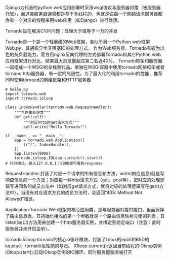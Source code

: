 Django为代表的python web应用部署时采用wsgi协议与服务器对接（被服务器托管），而这类服务器通常都是基于多线程的，也就是说每一个网络请求服务器都会有一个对应的线程来用web应用（如Django）进行处理。

Tornado旨在解决C10K问题：处理大于或等于一万的并发

Tornado是一个是一个轻量级的Web框架，类似于另一个Python web框架Web.py，其拥有异步非阻塞IO的处理方式。
作为Web服务器，Tornado有较为出色的抗负载能力，官方用nginx反向代理的方式部署Tornado和其它Python web应用框架进行对比，结果最大浏览量超过第二名近40%。
Tornado框架和服务器一起组成一个WSGI的全栈替代品。单独在WSGI容器中使用tornado网络框架或者tornaod http服务器，有一定的局限性，为了最大化的利用tornado的性能，推荐同时使用tornaod的网络框架和HTTP服务器

```
# hello.py
import tornado.web
import tornado.ioloop

class IndexHandler(tornado.web.RequestHandler):
    """主路由处理类"""
    def get(self):
        """对应http的get请求方式"""
        self.write("Hello Tornado!")

if __name__ == "__main__":
    app = tornado.web.Application([
        (r"/", IndexHandler),
    ])
    app.listen(8000)
    tornado.ioloop.IOLoop.current().start()
# 打开网址，输入127.0.0.1：8000即可看到response

```
RequestHandler:封装了对应一个请求的所有信息和方法，write(响应信息)就是写响应信息的一个方法；对应每一种http请求方式（get、post等），把对应的处理逻辑写进同名的成员方法中（如对应get请求方式，就将对应的处理逻辑写在get()方法中），当没有对应请求方式的成员方法时，会返回“405: Method Not Allowed”错误。

Application:Tornado Web框架的核心应用类，是与服务器对接的接口，里面保存了路由信息表，其初始化接收的第一个参数就是一个路由信息映射元组的列表；其listen(端口)方法用来创建一个http服务器实例，并绑定到给定端口（注意：此时服务器并未开启监听）。

tornado.ioloop:tornado的核心io循环模块，封装了Linux的epoll和BSD的kqueue，tornado高性能的基石。 
IOloop.current():返回当前线程的IOloop实例
IOloop.start():启动IOloop实例的IO循环，同时服务器监听被打开




